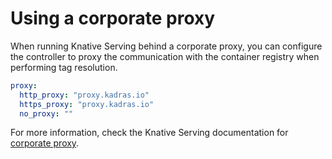 # Using a corporate proxy

When running Knative Serving behind a corporate proxy, you can configure the controller to proxy the communication with the container registry when performing tag resolution.

```yaml
proxy:
  http_proxy: "proxy.kadras.io"
  https_proxy: "proxy.kadras.io"
  no_proxy: ""
```

For more information, check the Knative Serving documentation for [corporate proxy](https://knative.dev/docs/serving/tag-resolution/#corporate-proxy).
